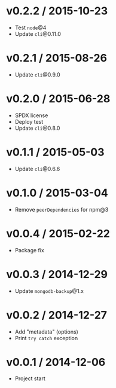 v0.2.2 / 2015-10-23
==================

  * Test `node`@4
  * Update `cli`@0.11.0

v0.2.1 / 2015-08-26
==================

  * Update `cli`@0.9.0

v0.2.0 / 2015-06-28
==================

  * SPDX license
  * Deploy test
  * Update `cli`@0.8.0

v0.1.1 / 2015-05-03
==================

  * Update `cli`@0.6.6

v0.1.0 / 2015-03-04
==================

  * Remove `peerDependencies` for npm@3

v0.0.4 / 2015-02-22
==================

  * Package fix

v0.0.3 / 2014-12-29
==================

  * Update `mongodb-backup`@1.x

v0.0.2 / 2014-12-27
==================

  * Add "metadata" (options)
  * Print `try catch` exception

v0.0.1 / 2014-12-06
==================

  * Project start
